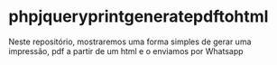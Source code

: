 # phpjqueryprintgeneratepdftohtml
Neste repositório, mostraremos uma forma simples de gerar uma impressão, pdf a partir de um html e o enviamos por Whatsapp
